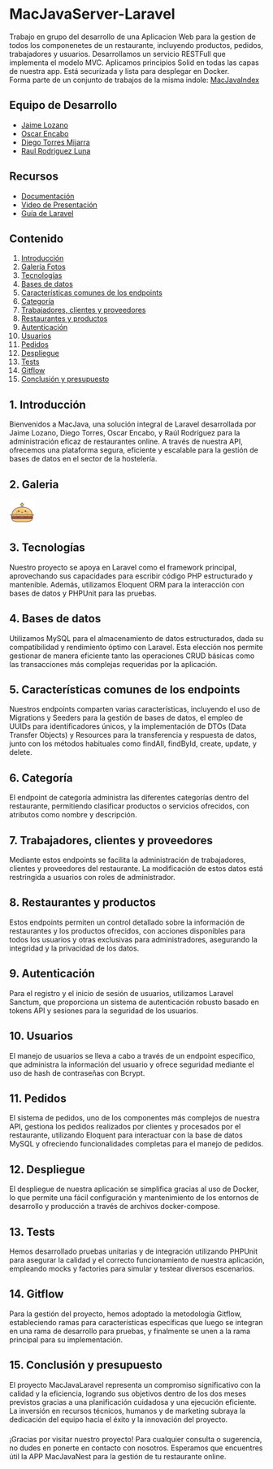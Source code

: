 # MacJavaServer-Laravel

Trabajo en grupo del desarrollo de una Aplicacion Web para la gestion de todos los componenetes de un restaurante, incluyendo productos, pedidos, trabajadores y usuarios. Desarrollamos un servicio RESTFull que implementa el modelo MVC. Aplicamos principios Solid en todas las capas de nuestra app. Está securizada y lista para desplegar en Docker. <br>
Forma parte de un conjunto de trabajos de la misma indole: <a href="https://github.com/DiegoTorresMijarra/MacJavaIndex">MacJavaIndex</a>


## Equipo de Desarrollo

- [Jaime Lozano](https://github.com/jaime9lozano)
- [Oscar Encabo](https://github.com/Diokar017)
- [Diego Torres Mijarra](https://github.com/DiegoTorresMijarra)
- [Raul Rodriguez Luna](https://github.com/raulrz11)

## Recursos

- [Documentación](https://github.com/DiegoTorresMijarra/MacJavaServer-Laravel/tree/master/pdf/MacJava-Laravel.pdf)
- [Video de Presentación](https://www.youtube.com/watch?v=vtqjlQRBHZ4&ab_channel=OscarEncabo )
- [Guía de Laravel](https://github.com/DiegoTorresMijarra/MacJavaServer-Laravel/tree/master/README_LARAVEL.md)

## Contenido

1. [Introducción](#introducción)
2. [Galería Fotos](#galeria)
3. [Tecnologías](#tecnologías)
4. [Bases de datos](#bases-de-datos)
5. [Características comunes de los endpoints](#características-comunes-de-los-endpoints)
6. [Categoría](#categoría)
7. [Trabajadores, clientes y proveedores](#trabajadores-clientes-y-proveedores)
8. [Restaurantes y productos](#restaurantes-y-productos)
9. [Autenticación](#autenticación)
10. [Usuarios](#usuarios)
11. [Pedidos](#pedidos)
12. [Despliegue](#despliegue)
13. [Tests](#tests)
14. [Gitflow](#gitflow)
15. [Conclusión y presupuesto](#conclusión-y-presupuesto)

## 1. Introducción <a name="introducción"></a>

Bienvenidos a MacJava, una solución integral de Laravel desarrollada por Jaime Lozano, Diego Torres, Oscar Encabo, y Raúl Rodríguez para la administración eficaz de restaurantes online. A través de nuestra API, ofrecemos una plataforma segura, eficiente y escalable para la gestión de bases de datos en el sector de la hostelería.

## 2. Galeria <a name="galeria"></a>

<img src="/pdf/images/logo.png" width="50" height="50" alt="logo">


## 3. Tecnologías <a name="tecnologías"></a>
   Nuestro proyecto se apoya en Laravel como el framework principal, aprovechando sus capacidades para escribir código PHP estructurado y mantenible. Además, utilizamos Eloquent ORM para la interacción con bases de datos y PHPUnit para las pruebas.

## 4. Bases de datos <a name="bases-de-datos"></a>
   Utilizamos MySQL para el almacenamiento de datos estructurados, dada su compatibilidad y rendimiento óptimo con Laravel. Esta elección nos permite gestionar de manera eficiente tanto las operaciones CRUD básicas como las transacciones más complejas requeridas por la aplicación.

## 5. Características comunes de los endpoints <a name="características-comunes-de-los-endpoints"></a>
   Nuestros endpoints comparten varias características, incluyendo el uso de Migrations y Seeders para la gestión de bases de datos, el empleo de UUIDs para identificadores únicos, y la implementación de DTOs (Data Transfer Objects) y Resources para la transferencia y respuesta de datos, junto con los métodos habituales como findAll, findById, create, update, y delete.

## 6. Categoría <a name="categoría"></a>
   El endpoint de categoría administra las diferentes categorías dentro del restaurante, permitiendo clasificar productos o servicios ofrecidos, con atributos como nombre y descripción.

## 7. Trabajadores, clientes y proveedores <a name="trabajadores-clientes-y-proveedores"></a>
   Mediante estos endpoints se facilita la administración de trabajadores, clientes y proveedores del restaurante. La modificación de estos datos está restringida a usuarios con roles de administrador.

## 8. Restaurantes y productos <a name="restaurantes-y-productos"></a>
   Estos endpoints permiten un control detallado sobre la información de restaurantes y los productos ofrecidos, con acciones disponibles para todos los usuarios y otras exclusivas para administradores, asegurando la integridad y la privacidad de los datos.

## 9. Autenticación <a name="autenticación"></a>
   Para el registro y el inicio de sesión de usuarios, utilizamos Laravel Sanctum, que proporciona un sistema de autenticación robusto basado en tokens API y sesiones para la seguridad de los usuarios.

## 10. Usuarios <a name="usuarios"></a>
El manejo de usuarios se lleva a cabo a través de un endpoint específico, que administra la información del usuario y ofrece seguridad mediante el uso de hash de contraseñas con Bcrypt.

## 11. Pedidos <a name="pedidos"></a>
El sistema de pedidos, uno de los componentes más complejos de nuestra API, gestiona los pedidos realizados por clientes y procesados por el restaurante, utilizando Eloquent para interactuar con la base de datos MySQL y ofreciendo funcionalidades completas para el manejo de pedidos.

## 12. Despliegue <a name="despliegue"></a>
El despliegue de nuestra aplicación se simplifica gracias al uso de Docker, lo que permite una fácil configuración y mantenimiento de los entornos de desarrollo y producción a través de archivos docker-compose.

## 13. Tests <a name="tests"></a>
Hemos desarrollado pruebas unitarias y de integración utilizando PHPUnit para asegurar la calidad y el correcto funcionamiento de nuestra aplicación, empleando mocks y factories para simular y testear diversos escenarios.

## 14. Gitflow <a name="gitflow"></a>
Para la gestión del proyecto, hemos adoptado la metodología Gitflow, estableciendo ramas para características específicas que luego se integran en una rama de desarrollo para pruebas, y finalmente se unen a la rama principal para su implementación.

## 15. Conclusión y presupuesto <a name="conclusión-y-presupuesto"></a>
El proyecto MacJavaLaravel representa un compromiso significativo con la calidad y la eficiencia, logrando sus objetivos dentro de los dos meses previstos gracias a una planificación cuidadosa y una ejecución eficiente. La inversión en recursos técnicos, humanos y de marketing subraya la dedicación del equipo hacia el éxito y la innovación del proyecto.
###
¡Gracias por visitar nuestro proyecto! Para cualquier consulta o sugerencia, no dudes en ponerte en contacto con nosotros. Esperamos que encuentres útil la APP MacJavaNest para la gestión de tu restaurante online.
